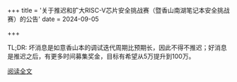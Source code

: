 +++
title = '关于推迟和扩大RISC-V芯片安全挑战赛（暨香山南湖笔记本安全挑战赛）的公告'
date = 2024-09-05

+++

TL;DR: 坏消息是如意香山本的调试迭代周期比预期长，因此不得不推迟；好消息是推迟之后，有更多时间募集奖金，目标有希望从5万提升到100万。

[阅读全文](https://mp.weixin.qq.com/s/70_MHo3JHnMmAbJ4qA4pwg)